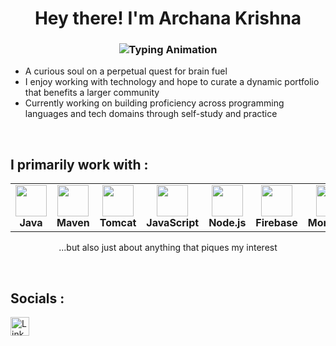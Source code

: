 <h1 align="center">
  Hey there! I'm Archana Krishna
</h1>

<h3 align="center">
  <img src="https://readme-typing-svg.herokuapp.com?font=Fira+Code&weight=500&size=24&pause=1000&color=FF5733&center=true&vCenter=true&width=435&lines=student=%E2%80%8A=true;decipher.backend(alchemy);innovate.ignite()+" alt="Typing Animation" />
</h3>
  
- A curious soul on a perpetual quest for brain fuel  
- I enjoy working with technology and hope to curate a dynamic portfolio that benefits a larger community  
- Currently working on building proficiency across programming languages and tech domains through self-study and practice  
<br>

## I primarily work with :
<p align="center">
  <table style="border-spacing: 20px;">
    <tr>
      <td align="center" width="120">
        <img src="https://cdn.jsdelivr.net/gh/devicons/devicon/icons/java/java-original.svg" width="50"/>
        <br><strong>Java</strong>
      </td>
      <td align="center" width="120">
      <img src="https://cdn.simpleicons.org/apachemaven/C71A36" width="50"/>
      <br><strong>Maven</strong>
    </td>
    <td align="center" width="120">
      <img src="https://cdn.simpleicons.org/apachetomcat/F8DC75" width="50"/>
      <br><strong>Tomcat</strong>
    </td>
      <td align="center" width="120">
        <img src="https://cdn.simpleicons.org/javascript/F7DF1E" width="50"/>
        <br><strong>JavaScript</strong>
      </td>
      <td align="center" width="120">
        <img src="https://cdn.simpleicons.org/nodedotjs/339933" width="50"/>
        <br><strong>Node.js</strong>
      </td>
      <td align="center" width="120">
        <img src="https://cdn.simpleicons.org/firebase/FFCA28" width="50"/>
        <br><strong>Firebase</strong>
      </td>
      <td align="center" width="120">
        <img src="https://cdn.simpleicons.org/mongodb/47A248" width="50"/>
        <br><strong>MongoDB</strong>
      </td>
    </tr>
  </table>
</p>

<p align="center">
  ...but also just about anything that piques my interest
</p>
<br>

## Socials :
<p align="left">
  <a href="https://www.linkedin.com/in/archana-krishna-2a19711981e/" target="_blank">
    <img src="https://cdn.jsdelivr.net/gh/devicons/devicon/icons/linkedin/linkedin-original.svg" alt="LinkedIn" width="30"/>
  </a>
</p>
